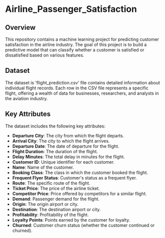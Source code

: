# Airline_Passenger_Satisfaction

## Overview

This repository contains a machine learning project for predicting customer satisfaction in the airline industry. The goal of this project is to build a predictive model that can classify whether a customer is satisfied or dissatisfied based on various features.

## Dataset

The dataset is 'flight_prediction.csv' file contains detailed information about individual flight records. Each row in the CSV file represents a specific flight, offering a wealth of data for businesses, researchers, and analysts in the aviation industry.

## Key Attributes

The dataset includes the following key attributes:

- **Departure City**: The city from which the flight departs.
- **Arrival City**: The city to which the flight arrives.
- **Departure Date**: The date of departure for the flight.
- **Flight Duration**: The duration of the flight.
- **Delay Minutes**: The total delay in minutes for the flight.
- **Customer ID**: Unique identifier for each customer.
- **Name**: Name of the customer.
- **Booking Class**: The class in which the customer booked the flight.
- **Frequent Flyer Status**: Customer's status as a frequent flyer.
- **Route**: The specific route of the flight.
- **Ticket Price**: The price of the airline ticket.
- **Competitor Price**: Price offered by competitors for a similar flight.
- **Demand**: Passenger demand for the flight.
- **Origin**: The origin airport or city.
- **Destination**: The destination airport or city.
- **Profitability**: Profitability of the flight.
- **Loyalty Points**: Points earned by the customer for loyalty.
- **Churned**: Customer churn status (whether the customer continued or churned).
